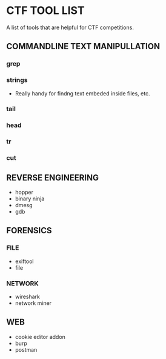 # CTF TOOL LIST
A list of tools that are helpful for CTF competitions.

## COMMANDLINE TEXT MANIPULLATION
### grep
### strings
- Really handy for findng text embeded inside files, etc.
### tail
### head
### tr
### cut

## REVERSE ENGINEERING
- hopper
- binary ninja
- dmesg
- gdb

## FORENSICS

### FILE
- exiftool
- file

### NETWORK
- wireshark
- network miner

## WEB 
- cookie editor addon
- burp
- postman


